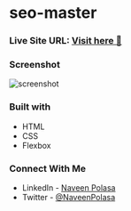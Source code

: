 # seo-master

### Live Site URL: [Visit here 🚀 ](https://seo-master-p01.netlify.app/)

### Screenshot

![screenshot](https://user-images.githubusercontent.com/91241718/207108278-8cedf838-5fe8-4d92-8c57-a6aaf48ff189.png)

### Built with

- HTML
- CSS
- Flexbox

### Connect With Me

- LinkedIn - [Naveen Polasa](https://www.linkedin.com/in/naveen-polasa/)
- Twitter - [@NaveenPolasa](https://twitter.com/NaveenPolasa)
